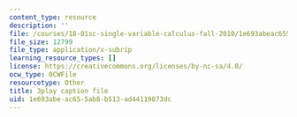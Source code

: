 ```yaml
---
content_type: resource
description: ''
file: /courses/18-01sc-single-variable-calculus-fall-2010/1e693abeac655ab8b513ad44119873dc_v1AQ8Yi3yB8.vtt
file_size: 12799
file_type: application/x-subrip
learning_resource_types: []
license: https://creativecommons.org/licenses/by-nc-sa/4.0/
ocw_type: OCWFile
resourcetype: Other
title: 3play caption file
uid: 1e693abe-ac65-5ab8-b513-ad44119873dc
---
```

